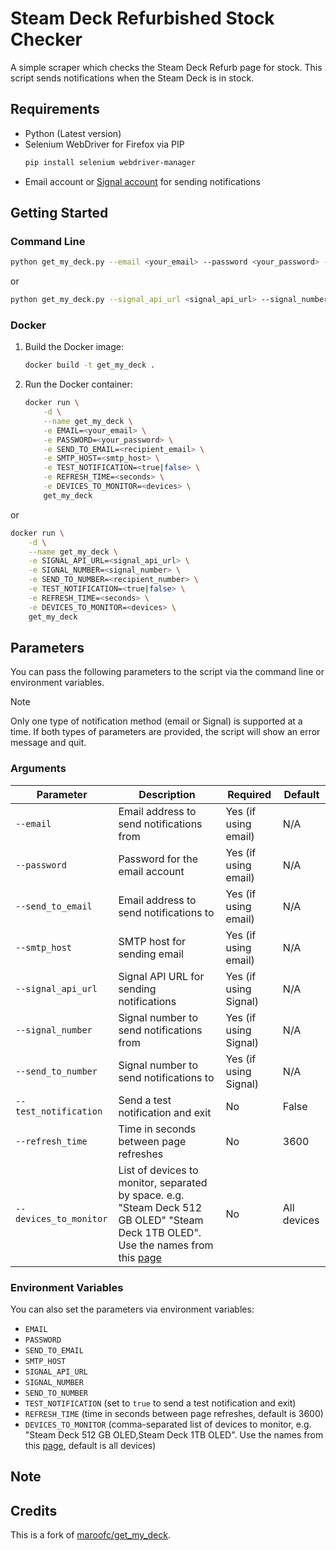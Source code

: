 # Steam Deck Refurbished Stock Checker

A simple scraper which checks the Steam Deck Refurb page for stock. This script sends notifications when the Steam Deck is in stock.

## Requirements

- Python (Latest version)
- Selenium WebDriver for Firefox via PIP
  ```sh
  pip install selenium webdriver-manager
  ```
- Email account or [Signal account](https://github.com/bbernhard/signal-cli-rest-api) for sending notifications

## Getting Started

### Command Line

```sh
python get_my_deck.py --email <your_email> --password <your_password> --send_to_email <recipient_email> --smtp_host <smtp_host> [--test_notification] [--refresh_time <seconds>]
```
or
```sh
python get_my_deck.py --signal_api_url <signal_api_url> --signal_number <signal_number> --send_to_number <recipient_number> [--test_notification] [--refresh_time <seconds>]
```

### Docker

1. Build the Docker image:
   ```sh
   docker build -t get_my_deck .
   ```
2. Run the Docker container:
   ```sh
   docker run \
       -d \
       --name get_my_deck \
       -e EMAIL=<your_email> \
       -e PASSWORD=<your_password> \
       -e SEND_TO_EMAIL=<recipient_email> \
       -e SMTP_HOST=<smtp_host> \
       -e TEST_NOTIFICATION=<true|false> \
       -e REFRESH_TIME=<seconds> \
       -e DEVICES_TO_MONITOR=<devices> \
       get_my_deck
   ```
or
   ```sh
   docker run \
       -d \
       --name get_my_deck \
       -e SIGNAL_API_URL=<signal_api_url> \
       -e SIGNAL_NUMBER=<signal_number> \
       -e SEND_TO_NUMBER=<recipient_number> \
       -e TEST_NOTIFICATION=<true|false> \
       -e REFRESH_TIME=<seconds> \
       -e DEVICES_TO_MONITOR=<devices> \
       get_my_deck
   ```

## Parameters

You can pass the following parameters to the script via the command line or environment variables.

> [!Note]
> Only one type of notification method (email or Signal) is supported at a time. If both types of parameters are provided, the script will show an error message and quit.

### Arguments

| Parameter             | Description                                      | Required | Default |
|-----------------------|--------------------------------------------------|----------|---------|
| `--email`             | Email address to send notifications from         | Yes (if using email) | N/A     |
| `--password`          | Password for the email account                   | Yes (if using email) | N/A     |
| `--send_to_email`     | Email address to send notifications to           | Yes (if using email) | N/A     |
| `--smtp_host`         | SMTP host for sending email                      | Yes (if using email) | N/A     |
| `--signal_api_url`    | Signal API URL for sending notifications         | Yes (if using Signal) | N/A     |
| `--signal_number`     | Signal number to send notifications from         | Yes (if using Signal) | N/A     |
| `--send_to_number`    | Signal number to send notifications to           | Yes (if using Signal) | N/A     |
| `--test_notification` | Send a test notification and exit                | No       | False   |
| `--refresh_time`      | Time in seconds between page refreshes           | No       | 3600    |
| `--devices_to_monitor`| List of devices to monitor, separated by space. e.g. "Steam Deck 512 GB OLED" "Steam Deck 1TB OLED". Use the names from this [page](https://store.steampowered.com/sale/steamdeckrefurbished/) | No       | All devices |

### Environment Variables

You can also set the parameters via environment variables:

- `EMAIL`
- `PASSWORD`
- `SEND_TO_EMAIL`
- `SMTP_HOST`
- `SIGNAL_API_URL`
- `SIGNAL_NUMBER`
- `SEND_TO_NUMBER`
- `TEST_NOTIFICATION` (set to `true` to send a test notification and exit)
- `REFRESH_TIME` (time in seconds between page refreshes, default is 3600)
- `DEVICES_TO_MONITOR` (comma-separated list of devices to monitor, e.g. "Steam Deck 512 GB OLED,Steam Deck 1TB OLED". Use the names from this [page](https://store.steampowered.com/sale/steamdeckrefurbished/), default is all devices)

## Note


## Credits

This is a fork of [maroofc/get_my_deck](https://github.com/maroofc/get_my_deck).